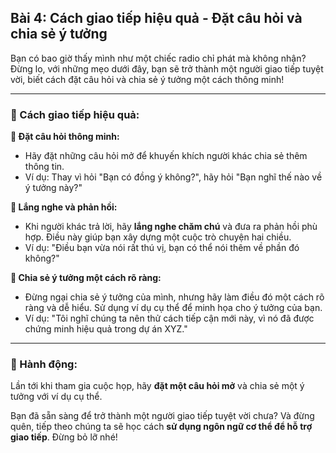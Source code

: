## Bài 4: Cách giao tiếp hiệu quả - Đặt câu hỏi và chia sẻ ý tưởng

Bạn có bao giờ thấy mình như một chiếc radio chỉ phát mà không nhận? Đừng lo, với những mẹo dưới đây, bạn sẽ trở thành một người giao tiếp tuyệt vời, biết cách đặt câu hỏi và chia sẻ ý tưởng một cách thông minh!

---

### 📌 Cách giao tiếp hiệu quả:

**🔹 Đặt câu hỏi thông minh:**
- Hãy đặt những câu hỏi mở để khuyến khích người khác chia sẻ thêm thông tin. 
- Ví dụ: Thay vì hỏi "Bạn có đồng ý không?", hãy hỏi "Bạn nghĩ thế nào về ý tưởng này?"

**🔹 Lắng nghe và phản hồi:**
- Khi người khác trả lời, hãy **lắng nghe chăm chú** và đưa ra phản hồi phù hợp. Điều này giúp bạn xây dựng một cuộc trò chuyện hai chiều.
- Ví dụ: "Điều bạn vừa nói rất thú vị, bạn có thể nói thêm về phần đó không?"

**🔹 Chia sẻ ý tưởng một cách rõ ràng:**
- Đừng ngại chia sẻ ý tưởng của mình, nhưng hãy làm điều đó một cách rõ ràng và dễ hiểu. Sử dụng ví dụ cụ thể để minh họa cho ý tưởng của bạn.
- Ví dụ: "Tôi nghĩ chúng ta nên thử cách tiếp cận mới này, vì nó đã được chứng minh hiệu quả trong dự án XYZ."

---

### 🚀 Hành động:

Lần tới khi tham gia cuộc họp, hãy **đặt một câu hỏi mở** và chia sẻ một ý tưởng với ví dụ cụ thể.

Bạn đã sẵn sàng để trở thành một người giao tiếp tuyệt vời chưa? Và đừng quên, tiếp theo chúng ta sẽ học cách **sử dụng ngôn ngữ cơ thể để hỗ trợ giao tiếp**. Đừng bỏ lỡ nhé!